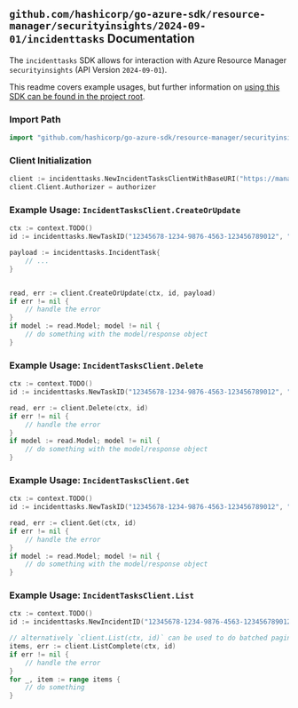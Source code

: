 
## `github.com/hashicorp/go-azure-sdk/resource-manager/securityinsights/2024-09-01/incidenttasks` Documentation

The `incidenttasks` SDK allows for interaction with Azure Resource Manager `securityinsights` (API Version `2024-09-01`).

This readme covers example usages, but further information on [using this SDK can be found in the project root](https://github.com/hashicorp/go-azure-sdk/tree/main/docs).

### Import Path

```go
import "github.com/hashicorp/go-azure-sdk/resource-manager/securityinsights/2024-09-01/incidenttasks"
```


### Client Initialization

```go
client := incidenttasks.NewIncidentTasksClientWithBaseURI("https://management.azure.com")
client.Client.Authorizer = authorizer
```


### Example Usage: `IncidentTasksClient.CreateOrUpdate`

```go
ctx := context.TODO()
id := incidenttasks.NewTaskID("12345678-1234-9876-4563-123456789012", "example-resource-group", "workspaceName", "incidentId", "incidentTaskId")

payload := incidenttasks.IncidentTask{
	// ...
}


read, err := client.CreateOrUpdate(ctx, id, payload)
if err != nil {
	// handle the error
}
if model := read.Model; model != nil {
	// do something with the model/response object
}
```


### Example Usage: `IncidentTasksClient.Delete`

```go
ctx := context.TODO()
id := incidenttasks.NewTaskID("12345678-1234-9876-4563-123456789012", "example-resource-group", "workspaceName", "incidentId", "incidentTaskId")

read, err := client.Delete(ctx, id)
if err != nil {
	// handle the error
}
if model := read.Model; model != nil {
	// do something with the model/response object
}
```


### Example Usage: `IncidentTasksClient.Get`

```go
ctx := context.TODO()
id := incidenttasks.NewTaskID("12345678-1234-9876-4563-123456789012", "example-resource-group", "workspaceName", "incidentId", "incidentTaskId")

read, err := client.Get(ctx, id)
if err != nil {
	// handle the error
}
if model := read.Model; model != nil {
	// do something with the model/response object
}
```


### Example Usage: `IncidentTasksClient.List`

```go
ctx := context.TODO()
id := incidenttasks.NewIncidentID("12345678-1234-9876-4563-123456789012", "example-resource-group", "workspaceName", "incidentIdentifier")

// alternatively `client.List(ctx, id)` can be used to do batched pagination
items, err := client.ListComplete(ctx, id)
if err != nil {
	// handle the error
}
for _, item := range items {
	// do something
}
```
